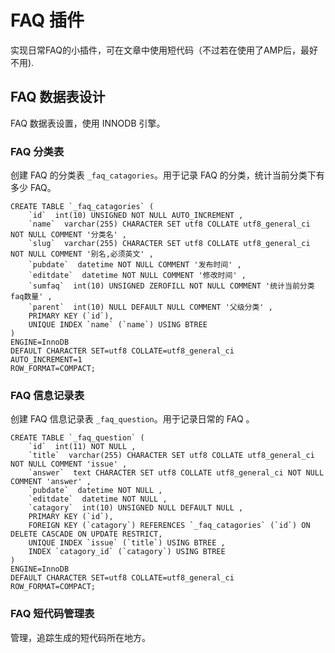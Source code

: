 # FAQ 插件 #
实现日常FAQ的小插件，可在文章中使用短代码（不过若在使用了AMP后，最好不用).

## FAQ 数据表设计 ##
FAQ 数据表设置，使用 INNODB 引擎。

### FAQ 分类表 ###
创建 FAQ 的分类表 `_faq_catagories`。用于记录 FAQ 的分类，统计当前分类下有多少 FAQ。

	CREATE TABLE `_faq_catagories` (
		`id`  int(10) UNSIGNED NOT NULL AUTO_INCREMENT ,
		`name`  varchar(255) CHARACTER SET utf8 COLLATE utf8_general_ci NOT NULL COMMENT '分类名' ,
		`slug`  varchar(255) CHARACTER SET utf8 COLLATE utf8_general_ci NOT NULL COMMENT '别名,必须英文' ,
		`pubdate`  datetime NOT NULL COMMENT '发布时间' ,
		`editdate`  datetime NOT NULL COMMENT '修改时间' ,
		`sumfaq`  int(10) UNSIGNED ZEROFILL NOT NULL COMMENT '统计当前分类faq数量' ,
		`parent`  int(10) NULL DEFAULT NULL COMMENT '父级分类' ,
		PRIMARY KEY (`id`),
		UNIQUE INDEX `name` (`name`) USING BTREE 
	)
	ENGINE=InnoDB
	DEFAULT CHARACTER SET=utf8 COLLATE=utf8_general_ci
	AUTO_INCREMENT=1
	ROW_FORMAT=COMPACT;

### FAQ 信息记录表 ###
创建 FAQ 信息记录表 `_faq_question`。用于记录日常的 FAQ 。

	CREATE TABLE `_faq_question` (
		`id`  int(11) NOT NULL ,
		`title`  varchar(255) CHARACTER SET utf8 COLLATE utf8_general_ci NOT NULL COMMENT 'issue' ,
		`answer`  text CHARACTER SET utf8 COLLATE utf8_general_ci NOT NULL COMMENT 'answer' ,
		`pubdate`  datetime NOT NULL ,
		`editdate`  datetime NOT NULL ,
		`catagory`  int(10) UNSIGNED NULL DEFAULT NULL ,
		PRIMARY KEY (`id`),
		FOREIGN KEY (`catagory`) REFERENCES `_faq_catagories` (`id`) ON DELETE CASCADE ON UPDATE RESTRICT,
		UNIQUE INDEX `issue` (`title`) USING BTREE ,
		INDEX `catagory_id` (`catagory`) USING BTREE 
	)
	ENGINE=InnoDB
	DEFAULT CHARACTER SET=utf8 COLLATE=utf8_general_ci
	ROW_FORMAT=COMPACT;

### FAQ 短代码管理表 ###
管理，追踪生成的短代码所在地方。

